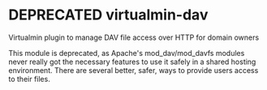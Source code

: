 # DEPRECATED virtualmin-dav

Virtualmin plugin to manage DAV file access over HTTP for domain owners

This module is deprecated, as Apache's mod_dav/mod_davfs modules never really got the necessary features to use it safely in a shared hosting environment. There are several better, safer, ways to provide users access to their files.
